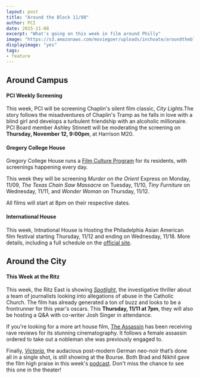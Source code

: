 ```yaml
---
layout: post
title: "Around the Block 11/08"
author: PCI
date: 2015-11-08
excerpt: "What's going on this week in film around Philly"
image: "https://s3.amazonaws.com/moviegoer/uploads/inchoate/aroundtheblock.jpg"
displayimage: "yes"
tags: 
- feature
---
```

## Around Campus

#### **PCI Weekly Screening**
This week, PCI will be screening Chaplin's silent film classic, *City Lights*.The story follows the misadventures of Chaplin's Tramp as he falls in love with a blind girl and develops a turbulent friendship with an alcoholic millionaire. PCI Board member Ashley Stinnett will be moderating the screening on **Thursday, November 12, 9:00pm**, at Harrison M20. 


#### **Gregory College House**
Gregory College House runs a [Film Culture Program](http://gregory.house.upenn.edu/film_culture) for its residents, with screenings happening every day. 

This week they will be screening *Murder on the Orient* Express on Monday, 11/09, *The Texas Chain Saw Massacre* on Tuesday, 11/10, *Tiny Furniture* on Wednesday, 11/11, and *Wonder Woman* on Thursday, 11/12.


All films will start at 8pm on their respective dates.


#### **International House**

This week, Intnational House is Hosting the Philadelphia Asian American film festival starting Thursday, 11/12 and ending on Wednesday, 11/18. More details, including a full schedule on the [official site](http://www.phillyasianfilmfest.org).


## Around the City

#### **This Week at the Ritz**

This week, the Ritz East is showing [*Spotlight*](http://www.landmarktheatres.com/philadelphia/film-info/spotlight), the investigative thriller about a team of journalists looking into allegations of abuse in the Catholic Church. The film has already generated a ton of buzz and looks to be a frontrunner for this year's oscars. This **Thursday, 11/11 at 7pm**, they will also be hosting a Q&A with co-writer Josh Singer in attendance.

If you're looking for a more art house film, [The Assassin](http://www.landmarktheatres.com/philadelphia/film-info/the-assassin) has been receiving rave reviews for its stunning cinematography. It follows a female assassin ordered to take out a nobleman she was previously engaged to.


Finally, [*Victoria*](http://www.landmarktheatres.com/philadelphia/film-info/victoria), the audacious post-modern German neo-noir that’s done all in a single shot, is still showing at the Bourse. Both Brad and Nikhil gave the film high praise in this week's [podcast](/2015/11/05/podcast3.html). Don't miss the chance to see this one in the theater!




